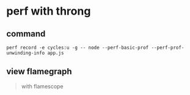 # perf with throng 


## command

```code
perf record -e cycles:u -g -- node --perf-basic-prof --perf-prof-unwinding-info app.js
```

## view flamegraph

> with flamescope